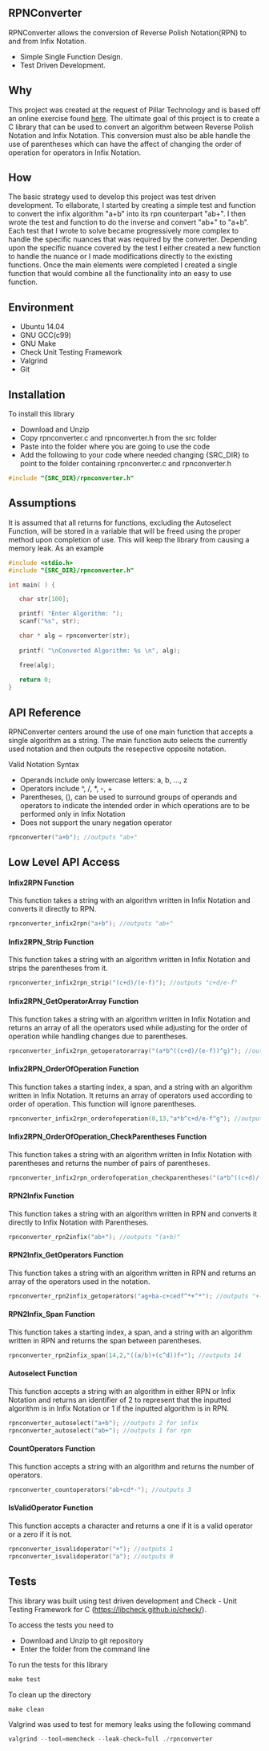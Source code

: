 ## RPNConverter

RPNConverter allows the conversion of Reverse Polish Notation(RPN) to and from Infix Notation.
* Simple Single Function Design.
* Test Driven Development.

## Why

This project was created at the request of Pillar Technology and is based off an online exercise found [here](http://www.spoj.com/problems/ONP/). The ultimate goal of this project is to create a C library that can be used to convert an algorithm between Reverse Polish Notation and Infix Notation. This conversion must also be able handle the use of parentheses which can have the affect of changing the order of operation for operators in Infix Notation.

## How

The basic strategy used to develop this project was test driven development. To ellaborate, I started by creating a simple test and function to convert the infix algorithm "a+b" into its rpn counterpart "ab+". I then wrote the test and function to do the inverse and convert "ab+" to "a+b". Each test that I wrote to solve became progressively more complex to handle the specific nuances that was required by the converter. Depending upon the specific nuance covered by the test I either created a new function to handle the nuance or I made modifications directly to the existing functions. Once the main elements were completed I created a single function that would combine all the functionality into an easy to use function.

## Environment

* Ubuntu 14.04
* GNU GCC(c99)
* GNU Make
* Check Unit Testing Framework
* Valgrind
* Git

## Installation

To install this library
* Download and Unzip
* Copy rpnconverter.c and rpnconverter.h from the src folder
* Paste into the folder where you are going to use the code
* Add the following to your code where needed changing {SRC_DIR} to point to the folder containing rpnconverter.c and rpnconverter.h 
```c
#include "{SRC_DIR}/rpnconverter.h"
```

## Assumptions

It is assumed that all returns for functions, excluding the Autoselect Function, will be stored in a variable that will be freed using the proper method upon completion of use. This will keep the library from causing a memory leak. As an example

```c
#include <stdio.h>
#include "{SRC_DIR}/rpnconverter.h"

int main( ) {

   char str[100];

   printf( "Enter Algorithm: ");
   scanf("%s", str);

   char * alg = rpnconverter(str);
    
   printf( "\nConverted Algorithm: %s \n", alg);

   free(alg);
    
   return 0;
}
```

## API Reference

RPNConverter centers around the use of one main function that accepts a single algorithm as a string. The main function auto selects the currently used notation and then outputs the resepective opposite notation.

Valid Notation Syntax
* Operands include only lowercase letters: a, b, ..., z
* Operators include ^, /, *, -, +
* Parentheses, (), can be used to surround groups of operands and operators to indicate
the intended order in which operations are to be performed only in Infix Notation
* Does not support the unary negation operator

```c
rpnconverter("a+b"); //outputs "ab+"
```

## Low Level API Access

#### Infix2RPN Function
This function takes a string with an algorithm written in Infix Notation and converts it directly to RPN.
```c
rpnconverter_infix2rpn("a+b"); //outputs "ab+"
```
#### Infix2RPN_Strip Function
This function takes a string with an algorithm written in Infix Notation and strips the parentheses from it.
```c
rpnconverter_infix2rpn_strip("(c+d)/(e-f)"); //outputs "c+d/e-f"
```
#### Infix2RPN_GetOperatorArray Function
This function takes a string with an algorithm written in Infix Notation and returns an array of all the operators used while adjusting for the order of operation while handling changes due to parentheses.
```c
rpnconverter_infix2rpn_getoperatorarray("(a*b^((c+d)/(e-f))^g)"); //outputs "+-/^^*"
```
#### Infix2RPN_OrderOfOperation Function
This function takes a starting index, a span, and a string with an algorithm written in Infix Notation. It returns an array of operators used according to order of operation. This function will ignore parentheses.
```c
rpnconverter_infix2rpn_orderofoperation(0,13,"a*b^c+d/e-f^g"); //outputs "^^*/+-"
```
#### Infix2RPN_OrderOfOperation_CheckParentheses Function
This function takes a string with an algorithm written in Infix Notation with parentheses and returns the number of pairs of parentheses.
```c
rpnconverter_infix2rpn_orderofoperation_checkparentheses("(a*b^((c+d)/(e-f))^g)"); //outputs 4
```
#### RPN2Infix Function
This function takes a string with an algorithm written in RPN and converts it directly to Infix Notation with Parentheses.
```c
rpnconverter_rpn2infix("ab+"); //outputs "(a+b)"
```
#### RPN2Infix_GetOperators Function
This function takes a string with an algorithm written in RPN and returns an array of the operators used in the notation.
```c
rpnconverter_rpn2infix_getoperators("ag+ba-c+cedf^*+^*"); //outputs "+-+^*+^*"
```
#### RPN2Infix_Span Function
This function takes a starting index, a span, and a string with an algorithm written in RPN and returns the span between parentheses.
```c
rpnconverter_rpn2infix_span(14,2,"((a/b)+(c^d))f+"); //outputs 14
```
#### Autoselect Function
This function accepts a string with an algorithm in either RPN or Infix Notation and returns an identifier of 2 to represent that the inputted algorithm is in Infix Notation or 1 if the inputted algorithm is in RPN.
```c
rpnconverter_autoselect("a+b"); //outputs 2 for infix
rpnconverter_autoselect("ab+"); //outputs 1 for rpn
```
#### CountOperators Function
This function accepts a string with an algorithm and returns the number of operators.
```c
rpnconverter_countoperators("ab+cd*-"); //outputs 3
```
#### IsValidOperator Function
This function accepts a character and returns a one if it is a valid operator or a zero if it is not.
```c
rpnconverter_isvalidoperator("+"); //outputs 1
rpnconverter_isvalidoperator("a"); //outputs 0
```

## Tests

This library was built using test driven development and Check - Unit Testing Framework for C (https://libcheck.github.io/check/).

To access the tests you need to
* Download and Unzip to git repository
* Enter the folder from the command line


To run the tests for this library
```c
make test
```

To clean up the directory
```c
make clean
```

Valgrind was used to test for memory leaks using the following command
```c
valgrind --tool=memcheck --leak-check=full ./rpnconverter 
```